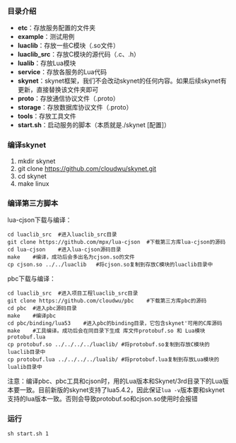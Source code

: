 
### 目录介绍

 - **etc**：存放服务配置的文件夹
 - **example**：测试用例
 - **luaclib**：存放一些C模块（.so文件）
 - **luaclib_src**：存放C模块的源代码（.c、.h）
 - **lualib**：存放Lua模块
 - **service**：存放各服务的Lua代码
 - **skynet**：skynet框架，我们不会改动skynet的任何内容。如果后续skynet有更新，直接替换该文件夹即可
 - **proto**：存放通信协议文件（.proto）
 - **storage**：存放数据库协议文件（.proto）
 - **tools**：存放工具文件
 - **start.sh**：启动服务的脚本（本质就是./skynet [配置]）

### 编译skynet

1. mkdir skynet
2. git clone https://github.com/cloudwu/skynet.git
3. cd skynet	
4. make linux

### 编译第三方脚本

lua-cjson下载与编译：
```
cd luaclib_src	#进入luaclib_src目录
git clone https://github.com/mpx/lua-cjson	#下载第三方库lua-cjson的源码
cd lua-cjson	#进入lua-cjson源码目录
make	#编译，成功后会多出名为cjson.so的文件
cp cjson.so ../../luaclib	#将cjson.so复制到存放C模块的luaclib目录中
```

pbc下载与编译：
```
cd luaclib_src	#进入项目工程luaclib_src目录
git clone https://github.com/cloudwu/pbc	#下载第三方库pbc的源码
cd pbc	#进入pbc源码目录
make	#编译pbc
cd pbc/binding/lua53	#进入pbc的binding目录，它包含skynet'可用的C库源码
make	#工具编译。成功后会在同目录下生成 库文件protobuf.so 和 Lua模块protobuf.lua
cp protobuf.so ../../../../luaclib/	#将protobuf.so复制到存放C模块的luaclib目录中
cp protobuf.lua ../../../../lualib/	#将protobuf.lua复制到存放Lua模块的lualib目录中
```

注意：编译pbc、pbc工具和cjson时，用的Lua版本和Skynet/3rd目录下的Lua版本要一致。目前新版的skynet支持了lua5.4.2，因此保证`lua -v`版本要和skynet支持的lua版本一致。否则会导致protobuf.so和cjson.so使用时会报错


### 运行

```
sh start.sh 1
```
